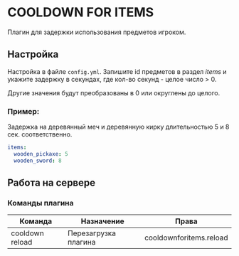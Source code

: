 # COOLDOWN FOR ITEMS

Плагин для задержки использования предметов игроком.

## Настройка

Настройка в файле `config.yml`. Запишите id предметов в раздел *items* и укажите задержку в секундах, где кол-во
секунд - целое число > 0.

Другие значения будут преобразованы в 0 или округлены до целого.

### Пример:

Задержка на деревянный меч и деревянную кирку длительностью 5 и 8 сек. соответственно.

```yaml
items:
  wooden_pickaxe: 5
  wooden_sword: 8
```

## Работа на сервере

### Команды плагина

| Команда         | Назначение           | Права                   |
|-----------------|----------------------|-------------------------|
| cooldown reload | Перезагрузка плагина | cooldownforitems.reload |
